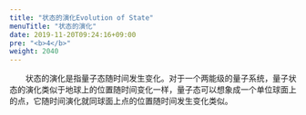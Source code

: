 ```yaml
---
title: "状态的演化Evolution of State"
menuTitle: "状态的演化"
date: 2019-11-20T09:24:16+09:00
pre: "<b>4</b>"
weight: 2040
---
```


&emsp;&emsp;状态的演化是指量子态随时间发生变化。对于一个两能级的量子系统，量子状态的演化类似于地球上的位置随时间变化一样，量子态可以想象成一个单位球面上的点，它随时间演化就同球面上点的位置随时间发生变化类似。

